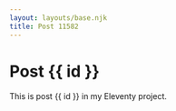 ```yaml
---
layout: layouts/base.njk
title: Post 11582
---
```


# Post {{ id }}

This is post {{ id }} in my Eleventy project.
